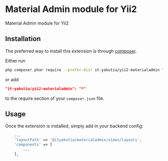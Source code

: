 Material Admin module for Yii2
====================
Material Admin module for Yii2

Installation
------------
The preferred way to install this extension is through [composer](http://getcomposer.org/download/).

Either run

```sh
php composer.phar require --prefer-dist it-yakutia/yii2-materialadmin "*"
```

or add

```json
"it-yakutia/yii2-materialadmin": "*"
```

to the require section of your `composer.json` file.


Usage
-----
Once the extension is installed, simply add in your backend config:

```php
    ...
    'layoutPath' => '@ityakutia/materialadmin/views/layouts',
    'components' => [
        ...
    ],
```